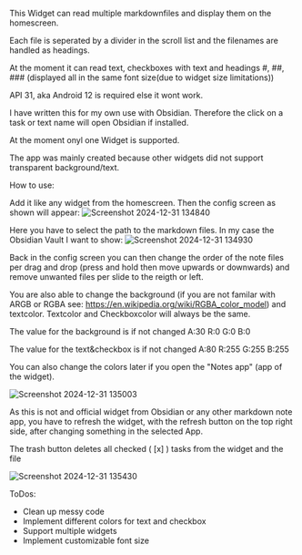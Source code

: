 This Widget can read multiple markdownfiles and display them on the homescreen.

Each file is seperated by a divider in the scroll list and the filenames are handled as headings.

At the moment it can read text, checkboxes with text and headings #, ##, ### (displayed all in the same font size(due to widget size limitations))

API 31, aka Android 12 is required else it wont work.

I have written this for my own use with Obsidian. Therefore the click on a task or text name will open Obsidian if installed.

At the moment onyl one Widget is supported.

The app was mainly created because other widgets did not support transparent background/text.




How to use:

Add it like any widget from the homescreen.
Then the config screen as shown will appear:
![Screenshot 2024-12-31 134840](https://github.com/user-attachments/assets/d44e9a3e-b8e7-4469-bf08-7d2bf08d16b3)

Here you have to select the path to the markdown files. In my case the Obsidian Vault I want to show:
![Screenshot 2024-12-31 134930](https://github.com/user-attachments/assets/f1807fcc-3fcd-4efd-a7a6-8ef44e571b5e)

Back in the config screen you can then change the order of the note files per drag and drop (press and hold then move upwards or downwards) and remove unwanted files per slide to the reigth or left.

You are also able to change the background (if you are not familar with ARGB or RGBA see: https://en.wikipedia.org/wiki/RGBA_color_model) and textcolor. Textcolor and Checkboxcolor will always be the same.

The value for the background is if not changed A:30 R:0 G:0 B:0

The value for the text&checkbox is if not changed A:80 R:255 G:255 B:255

You can also change the colors later if you open the "Notes app" (app of the widget).

![Screenshot 2024-12-31 135003](https://github.com/user-attachments/assets/8b9aa139-c145-4579-9f26-97282a9fec59)

As this is not and official widget from Obsidian or any other markdown note app, you have to refresh the widget, with the refresh button on the top right side, after changing something in the selected App.

The trash button deletes all checked ( [x] ) tasks from the widget and the file

![Screenshot 2024-12-31 135430](https://github.com/user-attachments/assets/d6300e6f-544c-4d43-96bb-48044b0e3aef)



ToDos:
- Clean up messy code
- Implement different colors for text and checkbox
- Support multiple widgets
- Implement customizable font size



